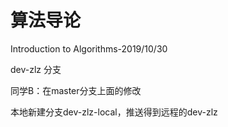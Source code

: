 # 算法导论
Introduction to Algorithms-2019/10/30

dev-zlz 分支

同学B：在master分支上面的修改

本地新建分支dev-zlz-local，推送得到远程的dev-zlz

